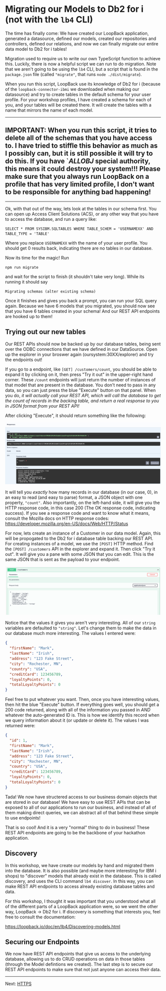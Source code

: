 # Migrating our Models to Db2 for i (not with the `lb4` CLI)

The time has finally come: We have created our LoopBack application, generated a datasource, defined our models, created our repositories and controllers, defined our relations, and now we can finally migrate our entire data model to Db2 for i tables!

Migration used to require us to write our own TypeScript function to achieve this. Luckily, there is now a helpful script we can run to do migration. Note that we aren't going to be using the `lb4` CLI, but a script that is found in the `package.json` file (called `"migrate"`, that runs `node ./dist/migrate`).

When you run this script, LoopBack use its knowledge of Db2 for i (because of the `loopback-connector-ibmi` we downloaded when making our datasource) and try to create tables in the default schema for your user profile. For your workshop profiles, I have created a schema for each of you, and your tables will be created there. It will create the tables with a name that mirrors the name of each model.

---
**IMPORTANT**: When you run this script, it tries to delete all of the schemas that you have access to. I have tried to stiffle this behavior as much as I possibly can, but **it is still possible it will try to do this. If you have `*ALLOBJ* special authority, this means it could destroy your system!!!** Please make sure that you always run LoopBack on a profile that has very limited profile, I don't want to be responsible for anything bad happening!
---
---

Ok, with that out of the way, lets look at the tables in our schema first. You can open up Access Client Solutions (ACS), or any other way that you have to access the database, and run a query like:

```
SELECT * FROM SYSIBM.SQLTABLES WHERE TABLE_SCHEM = 'USERNAMEXX' AND TABLE_TYPE = 'TABLE'
```
Where you replace `USERNAMEXX` with the name of your user profile. You should get 0 results back, indicating there are no tables in our database.

Now its time for the magic! Run

```
npm run migrate
```

and wait for the script to finish (it shouldn't take very long). While its running it should say

```
Migrating schemas (alter existing schema)
```

Once it finishes and gives you back a prompt, you can run your SQL query again. Because we have 6 models that you migrated, you should now see that you have 6 tables created in your schema! And our REST API endpoints are hooked up to them!

## Trying out our new tables

Our REST APIs should now be backed up by our database tables, being sent over the ODBC connections that we have defined in our DataSource. Open up the explorer in your broswer again (oursystem:30XX/explorer) and try the endpoints out!

If you go to a endpoint, like `[GET] /customers/count`, you should be able to expand it by clicking on it, then press "Try it out" in the upper-right hand corner. These `/count` endpoints will just return the number of instances of that model that are present in the database. You don't need to pass in any data, so you can just press the blue "Execute" button on that panel. When you do, _it will actually call your REST API, which will call the database to get the count of records in the backing table, and return a real response to you in JSON format from your REST API!_

After clicking "Execute", it should return something like the following:

![Calling the customers/count endpoint](assets/j.callingcount.png)

It will tell you _exactly_ how many records in our database (in our case, 0), in an easy to read (and easy to parse) format, a JSON object with one property, `"count"`. Also importantly, on the left-hand side, it will give you the HTTP response code, in this case 200 (The OK response code, indicating success). If you see a response code and want to know what it means, consult the Mozilla docs on HTTP response codes: https://developer.mozilla.org/en-US/docs/Web/HTTP/Status

For now, lets create an instance of a Customer in our data model. Again, this will be propogated to the Db2 for i database table backing our REST API. For creating instances of a model, we use the `[POST]` HTTP method. Find the `[POST] /customers` API in the explorer and expand it. Then click "Try it out". It will give you a pane with some JSON that you can edit. This is the same JSON that is sent as the payload to your endpoint.

![Trying to insert a new Customer](assets/j.customerpane.png)

Notice that the values it gives you aren't very interesting. All of our `string` variables are defaulted to `"string"`. Let's change them to make the data in our database much more interesting. The values I entered were:

```json
{
  "firstName": "Mark",
  "lastName": "Irish",
  "address": "123 Fake Street",
  "city": "Rochester, MN",
  "country": "USA",
  "creditCard": 123456789,
  "loyaltyPoints": 0,
  "totalLoyaltyPoints": 0
}
```

Feel free to put whatever you want. Then, once you have interesting values, then hit the blue "Execute" button. If everything goes well, you should get a 200 code returned, along with all of the information you passed in _AND_ whatever the auto-generated ID is. This is how we identify this record when we query information about it (or update or delete it). The values I was returned were:

```json
{
  "id": 1,
  "firstName": "Mark",
  "lastName": "Irish",
  "address": "123 Fake Street",
  "city": "Rochester, MN",
  "country": "USA",
  "creditCard": 123456789,
  "loyaltyPoints": 0,
  "totalLoyaltyPoints": 0
}
```

Tada! We now have structered access to our business domain objects that are stored in our database! We have easy to use REST APIs that can be exposed to all of our applications to run our business, and instead of all of them making direct queries, we can abstract all of that behind these simple to use endpoints!

That is so cool! And it is a very "normal" thing to do in business! These REST API endpoints are going to be the backbone of your hackathon application.

## Discovery

In this workshop, we have create our models by hand and migrated them into the database. It is also possible (and maybe more interesting for IBM i shops) to "discover" models that already exist in the database. This is called discovery, and uses the CLI command `lb4 discover`. In this way, you can make REST API endpoints to access already existing database tables and data.

For this workshop, I thought it was important that you understood what all of the different parts of a LoopBack application were, so we went the other way, LoopBack -> Db2 for i. If discovery is something that interests you, feel free to consult the documentation:

https://loopback.io/doc/en/lb4/Discovering-models.html


## Securing our Endpoints

We now have REST API endpoints that give us access to the underlying database, allowing us to do CRUD operations on data in those tables (through the Model defintions we created). The last step is to secure our REST API endpoints to make sure that not just anyone can access their data.

---
Next: [HTTPS](k.https.md)